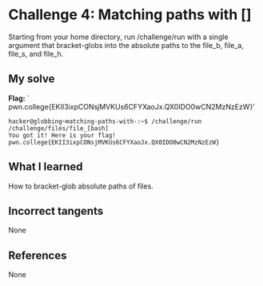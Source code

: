 # Challenge 4: Matching paths with []
 Starting from your home directory, run /challenge/run with a single argument that bracket-globs into the absolute paths to the file_b, file_a, file_s, and file_h.

## My solve
**Flag:** ` pwn.college{EKII3ixpCONsjMVKUs6CFYXaoJx.QX0IDO0wCN2MzNzEzW}’


```
hacker@globbing~matching-paths-with-:~$ /challenge/run /challenge/files/file_[bash]
You got it! Here is your flag!
pwn.college{EKII3ixpCONsjMVKUs6CFYXaoJx.QX0IDO0wCN2MzNzEzW}
```

## What I learned
How to bracket-glob absolute paths of files.

## Incorrect tangents
None

## References
None
